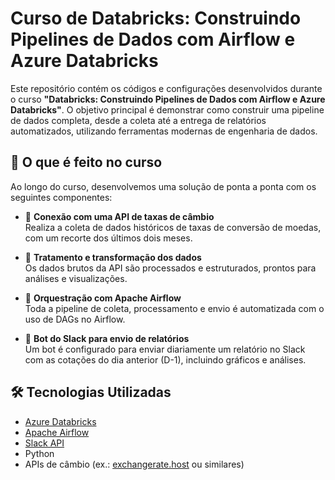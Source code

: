 # Curso de Databricks: Construindo Pipelines de Dados com Airflow e Azure Databricks

Este repositório contém os códigos e configurações desenvolvidos durante o curso **"Databricks: Construindo Pipelines de Dados com Airflow e Azure Databricks"**. O objetivo principal é demonstrar como construir uma pipeline de dados completa, desde a coleta até a entrega de relatórios automatizados, utilizando ferramentas modernas de engenharia de dados.

## 📌 O que é feito no curso

Ao longo do curso, desenvolvemos uma solução de ponta a ponta com os seguintes componentes:

- 🔗 **Conexão com uma API de taxas de câmbio**  
  Realiza a coleta de dados históricos de taxas de conversão de moedas, com um recorte dos últimos dois meses.

- 🧹 **Tratamento e transformação dos dados**  
  Os dados brutos da API são processados e estruturados, prontos para análises e visualizações.

- 🔁 **Orquestração com Apache Airflow**  
  Toda a pipeline de coleta, processamento e envio é automatizada com o uso de DAGs no Airflow.

- 🤖 **Bot do Slack para envio de relatórios**  
  Um bot é configurado para enviar diariamente um relatório no Slack com as cotações do dia anterior (D-1), incluindo gráficos e análises.

## 🛠️ Tecnologias Utilizadas

- [Azure Databricks](https://azure.microsoft.com/pt-br/products/databricks/)
- [Apache Airflow](https://airflow.apache.org/)
- [Slack API](https://api.slack.com/)
- Python
- APIs de câmbio (ex.: [exchangerate.host](https://exchangerate.host/) ou similares)

